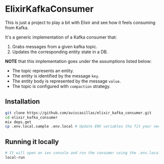 # ElixirKafkaConsumer

This is just a project to play a bit with Elixir and see how it feels consuming from Kafka.

It's a generic implementation of a Kafka consumer that:
1. Grabs messages from a given kafka topic.
2. Updates the corresponding entity state in a DB.

**NOTE** that this implementation goes under the assumptions listed below: 
- The topic represents an entity.
- The entity is identified by the message `key`.
- The entity body is represented by the message `value`.
- The topic is configured with `compaction` strategy.


## Installation

``` bash
git clone https://github.com/aviscasillas/elixir_kafka_consumer.git
cd elixir_kafka_consumer
mix deps.get
cp .env.local.sample .env.local # Update ENV variables tha fit your needs
```

## Running it locally

``` bash
# It will open an iex console and run the consumer using the .env.local environment
local-run
```

